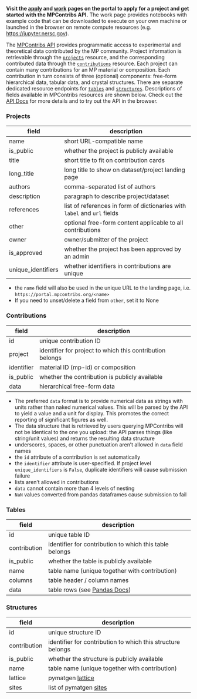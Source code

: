 **Visit the [apply](https://portal.mpcontribs.org/#apply) and
[work](https://portal.mpcontribs.org/#work) pages on the portal to apply for a project and
get started with the MPContribs API.** The work page provides notebooks with example code
that can be downloaded to execute on your own machine or launched in the browser on remote
compute resources (e.g. https://jupyter.nersc.gov).

The [MPContribs API](https://api.mpcontribs.org) provides programmatic access to
experimental and theoretical data contributed by the MP community. Project information is
retrievable through the [`projects`](#projects) resource, and the corresponding
contributed data through the [`contributions`](#contributions) resource. Each project can
contain many contributions for an MP material or composition. Each contribution in turn
consists of three (optional) components: free-form hierarchical data, tabular data, and
crystal structures. There are separate dedicated resource endpoints for
[`tables`](#tables) and [`structures`](#structures). Descriptions of fields available in
MPContribs resources are shown below.  Check out the [API
Docs](https://api.mpcontribs.org) for more details and to try out the API in the browser.

### Projects

| field       | description                                                |
| ----------- | ---------------------------------------------------------- |
| name        | short URL-compatible name                                  |
| is_public   | whether the project is publicly available                  |
| title       | short title to fit on contribution cards                   |
| long_title  | long title to show on dataset/project landing page         |
| authors     | comma-separated list of authors                            |
| description | paragraph to describe project/dataset                      |
| references  | list of references in form of dictionaries with `label` and `url` fields |
| other       | optional free-form content applicable to all contributions |
| owner       | owner/submitter of the project                             |
| is_approved | whether the project has been approved by an admin          |
| unique_identifiers | whether identifiers in contributions are unique     |

- the `name` field will also be used in the unique URL to the landing page, i.e.
  `https://portal.mpcontribs.org/<name>`
- If you need to unset/delete a field from `other`, set it to None


### Contributions

| field       | description                                                |
| ----------- | ---------------------------------------------------------- |
| id                 | unique contribution ID                              |
| project            | identifier for project to which this contribution belongs |
| identifier         | material ID (mp-id) or composition                  |
| is_public          | whether the contribution is publicly available      |
| data               | hierarchical free-form data                         |

- The preferred `data` format is to provide numerical data as strings with units rather than
  naked numerical values. This will be parsed by the API to yield a value and a unit for display.
  This promotes the correct reporting of significant figures as well.
- The data structure that is retrieved by users querying MPContribs will not be identical to
  the one you upload: the API parses things (like string/unit values) and returns the resulting
  data structure
- underscores, spaces, or other punctuation aren’t allowed in `data` field names
- the `id` attribute of a contribution is set automatically
- the `identifier` attribute is user-specified. If project level `unique_identifiers` is `False`,
  duplicate identifiers will cause submission failure
- lists aren’t allowed in contributions
- `data` cannot contain more than 4 levels of nesting
- `NaN` values converted from pandas dataframes cause submission to fail

### Tables

| field      | description                                                |
| ---------- | ---------------------------------------------------------- |
| id                 | unique table ID                              |
| contribution | identifier for contribution to which this table belongs |
| is_public          | whether the table is publicly available      |
| name       | table name (unique together with contribution)     |
| columns    | table header / column names                                |
| data       | table rows (see [Pandas Docs](https://pandas.pydata.org/pandas-docs/version/0.23/generated/pandas.DataFrame.to_dict.html)) |

### Structures

| field      | description                                                |
| ---------- | ---------------------------------------------------------- |
| id                 | unique structure ID                              |
| contribution | identifier for contribution to which this structure belongs |
| is_public          | whether the structure is publicly available      |
| name       | table name (unique together with contribution)     |
| lattice    | pymatgen [lattice](https://github.com/materialsproject/pymatgen/blob/master/pymatgen/core/lattice.py) |
| sites      | list of pymatgen [sites](https://github.com/materialsproject/pymatgen/blob/master/pymatgen/core/sites.py) |
